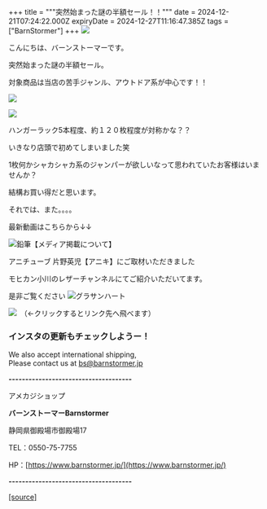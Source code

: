 +++
title = """突然始まった謎の半額セール！！"""
date = 2024-12-21T07:24:22.000Z
expiryDate = 2024-12-27T11:16:47.385Z
tags = ["BarnStormer"]
+++
[![](https://stat.ameba.jp/user_images/20231023/16/barnstormer-go/b2/03/p/o0420015015354743273.png)](https://ameblo.jp/barnstormer-go/entry-12825670498.html)

こんにちは、バーンストーマーです。

突然始まった謎の半額セール。

対象商品は当店の苦手ジャンル、アウトドア系が中心です！！

[![](https://stat.ameba.jp/user_images/20241221/16/barnstormer-go/7d/e2/j/o0466070015523952716.jpg)](https://stat.ameba.jp/user_images/20241221/16/barnstormer-go/7d/e2/j/o0466070015523952716.jpg)

[![](https://stat.ameba.jp/user_images/20241221/16/barnstormer-go/c0/78/j/o0466070015523952718.jpg)](https://stat.ameba.jp/user_images/20241221/16/barnstormer-go/c0/78/j/o0466070015523952718.jpg)

ハンガーラック5本程度、約１２０枚程度が対称かな？？

いきなり店頭で初めてしまいました笑

1枚何かシャカシャカ系のジャンパーが欲しいなって思われていたお客様はいませんか？

結構お買い得だと思います。

それでは、また。。。。

最新動画はこちらから↓↓

![鉛筆](https://stat100.ameba.jp/blog/ucs/img/char/char3/519.png)【メディア掲載について】

アニチューブ 片野英児【アニキ】にご取材いただきました

モヒカン小川のレザーチャンネルにてご紹介いただいてます。

是非ご覧ください ![グラサンハート](https://stat100.ameba.jp/blog/ucs/img/char/char3/148.png)

[![](https://stat.ameba.jp/user_images/20230412/16/barnstormer-go/6a/23/p/o0108010815269242493.png)](https://www.instagram.com/barnstormer_daily/)　（←クリックするとリンク先へ飛べます）

### インスタの更新もチェックしようー！

We also accept international shipping,  
Please contact us at bs@barnstormer.jp

**\-------------------------------------**

アメカジショップ

**バーンストーマーBarnstormer**

静岡県御殿場市御殿場17

TEL：0550-75-7755

HP：[https://www.barnstormer.jp/](https://www.barnstormer.jp/)

**\-------------------------------------**

[[source]](https://ameblo.jp/barnstormer-go/entry-12879473345.html)

